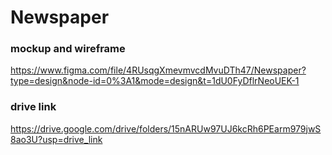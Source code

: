 # Newspaper
### mockup and wireframe
https://www.figma.com/file/4RUsqgXmevmvcdMvuDTh47/Newspaper?type=design&node-id=0%3A1&mode=design&t=1dU0FyDflrNeoUEK-1

### drive link
https://drive.google.com/drive/folders/15nARUw97UJ6kcRh6PEarm979jwS8ao3U?usp=drive_link